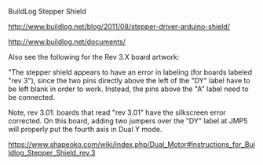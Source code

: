 BuildLog Stepper Shield

http://www.buildlog.net/blog/2011/08/stepper-driver-arduino-shield/

http://www.buildlog.net/documents/

Also see the following for the Rev 3.X board artwork:

"The stepper shield appears to have an error in labeling (for boards labeled "rev 3"), since the two pins directly above the left of the "DY" label have to be left blank in order to work. Instead, the pins above the "A" label need to be connected. 

Note, rev 3.01: boards that read "rev 3.01" have the silkscreen error corrected. On this board, adding two jumpers over the "DY" label at JMP5 will properly put the fourth axis in Dual Y mode.

https://www.shapeoko.com/wiki/index.php/Dual_Motor#Instructions_for_Buildlog_Stepper_Shield_rev.3
